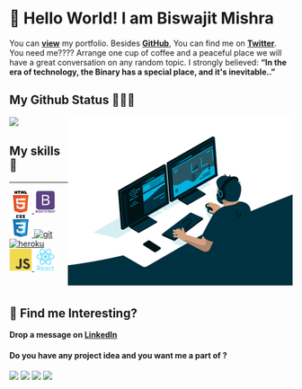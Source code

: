 # 👋 Hello World! I am Biswajit Mishra

You can [**view**](https://ibiswajitmishra.github.io/mishra/) my portfolio.  Besides [**GitHub**](https://github.com/jitmishra/), You can find me on [**Twitter**](https://twitter.com/ibiswajitmishra). You need me???? Arrange one cup of coffee and a peaceful place we will have a great conversation on any random topic.
I strongly believed: **“In the era of technology, the Binary has a special place, and it's inevitable..”**

##  My Github Status 👩🏻‍💻
 <img align="right" alt="GIF" src="https://raw.githubusercontent.com/jitmishra/code/main/code.gif" width="400" height="300" />
 <img width="48%" src="https://github-readme-streak-stats.herokuapp.com/?user=jitmishra" />
 

## My skills 🚀 
<hr>
<p align="left">  </a> <a href="https://www.w3.org/html/" target="_blank"> <img src="https://raw.githubusercontent.com/devicons/devicon/master/icons/html5/html5-original-wordmark.svg" alt="html5" width="40" height="40"/> </a> <a href="https://getbootstrap.com" target="_blank"> <img src="https://raw.githubusercontent.com/devicons/devicon/master/icons/bootstrap/bootstrap-plain-wordmark.svg" alt="bootstrap" width="40" height="40"/> </a> <a href="https://www.w3schools.com/css/" target="_blank"> <img src="https://raw.githubusercontent.com/devicons/devicon/master/icons/css3/css3-original-wordmark.svg" alt="css3" width="40" height="40"/> </a> <a href="https://git-scm.com/" target="_blank"> <img src="https://www.vectorlogo.zone/logos/git-scm/git-scm-icon.svg" alt="git" width="40" height="40"/> </a> <a href="https://heroku.com" target="_blank"> <img src="https://www.vectorlogo.zone/logos/heroku/heroku-icon.svg" alt="heroku" width="40" height="40"/> </a> <a href="https://developer.mozilla.org/en-US/docs/Web/JavaScript" target="_blank"> <img src="https://raw.githubusercontent.com/devicons/devicon/master/icons/javascript/javascript-original.svg" alt="javascript" width="40" height="40"/> </a> </a> <a href="https://reactjs.org/" target="_blank"> <img src="https://raw.githubusercontent.com/devicons/devicon/master/icons/react/react-original-wordmark.svg" alt="react" width="40" height="40"/> </a> </p>
<br>




## :dart: Find me Interesting?
**Drop a message on [LinkedIn](https://www.linkedin.com/in/ibiswajitmishra/)** 

#### Do you have any project idea and you want me a part of ?

[<img src="https://img.icons8.com/bubbles/50/000000/gmail.png"/>](mailto:ibiswajitmishra@gmail.com)
[<img target="_blank" src="https://img.icons8.com/bubbles/50/000000/linkedin.png"/>](https://www.linkedin.com/in/ibiswajitmishra/)
[<img target="_blank" src="https://img.icons8.com/bubbles/50/000000/github.png">](https://www.github.com/jitmishra/)
[<img target="_blank" src="https://img.icons8.com/bubbles/50/000000/instagram-new.png"/>](https://www.instagram.com/ibiswajitmishra/)


